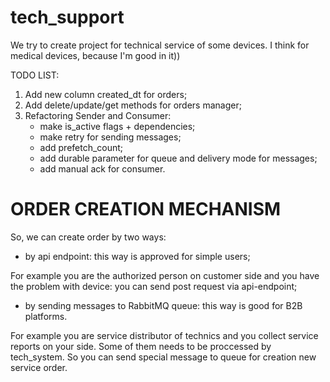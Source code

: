 # tech_support
We try to create project for technical service of some devices. I think for medical devices, because I'm good in it))

TODO LIST:
1. Add new column created_dt for orders;
2. Add delete/update/get methods for orders manager;
3. Refactoring Sender and Consumer:
    - make is_active flags + dependencies;
    - make retry for sending messages;
    - add prefetch_count;
    - add durable parameter for queue and delivery mode for messages;
    - add manual ack for consumer.

# ORDER CREATION MECHANISM
So, we can create order by two ways:
- by api endpoint: this way is approved for simple users;

For example you are the authorized person on customer side and you have the problem with device: you can send post 
request via api-endpoint;

- by sending messages to RabbitMQ queue: this way is good for B2B platforms.

For example you are service distributor of technics and you collect service reports on your side. Some of them needs
to be proccessed by tech_system. So you can send special message to queue for creation new service order.
